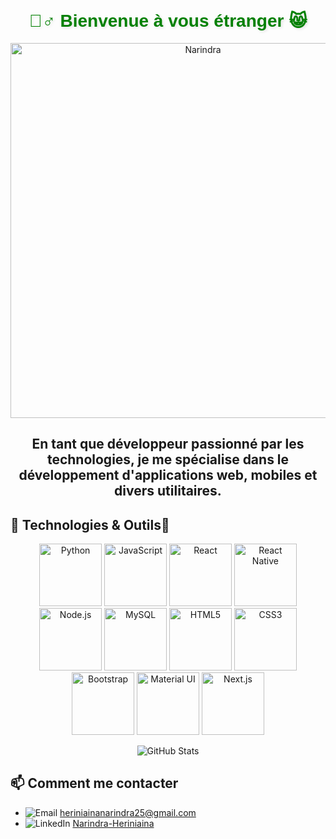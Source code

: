 
<h1 align="center" style="color: green; font-family: 'Arial', sans-serif; text-shadow: 2px 2px 4px rgba(0, 0, 0, 0.1); margin-top: 50px;">
🙋‍♂️ Bienvenue à vous étranger 😸
</h1>


<p align="center">
  <img src="https://media.giphy.com/media/v1.Y2lkPTc5MGI3NjExZGt2aGhhbTY0YnVlMW90emY4cm52bG16czd0NXk4Zzd0ZTZiMzEyNiZlcD12MV9pbnRlcm5hbF9naWZfYnlfaWQmY3Q9dHM/pNg5QJ37LZTPSgYlpD/giphy.gif" alt="Narindra" width="600"/>
</p>
<h2 align="center">En tant que développeur passionné par les technologies, je me spécialise dans le développement d'applications web, mobiles et divers utilitaires.</h2>


## 🔧 Technologies & Outils🔧
<p align="center">
  <img src="https://img.shields.io/badge/-Python-333333?style=flat&logo=python&logoWidth=40" alt="Python" width="100"/>
  <img src="https://img.shields.io/badge/-JavaScript-333333?style=flat&logo=javascript&logoWidth=40" alt="JavaScript" width="100"/>
  <img src="https://img.shields.io/badge/-React-333333?style=flat&logo=react&logoWidth=40" alt="React" width="100"/>
  <img src="https://img.shields.io/badge/-React%20Native-61DAFB?style=flat&logo=react&logoColor=white&logoWidth=40" alt="React Native" width="100"/>
  <img src="https://img.shields.io/badge/-Node.js-339933?style=flat&logo=node.js&logoColor=white&logoWidth=40" alt="Node.js" width="100"/>
  <img src="https://img.shields.io/badge/-MySQL-4479A1?style=flat&logo=mysql&logoWidth=40" alt="MySQL" width="100"/>
  <img src="https://img.shields.io/badge/-HTML5-E34F26?style=flat&logo=html5&logoWidth=40" alt="HTML5" width="100"/>
  <img src="https://img.shields.io/badge/-CSS3-1572B6?style=flat&logo=css3&logoWidth=40" alt="CSS3" width="100"/>
  <img src="https://img.shields.io/badge/-Bootstrap-563D7C?style=flat&logo=bootstrap&logoWidth=40" alt="Bootstrap" width="100"/>
  <img src="https://img.shields.io/badge/-Material%20UI-0081CB?style=flat&logo=material-ui&logoWidth=40" alt="Material UI" width="100"/>
  <img src="https://img.shields.io/badge/-Next.js-000000?style=flat&logo=next.js&logoWidth=40" alt="Next.js" width="100"/>
</p>

<p align="center">
  <img src="https://github-readme-stats.vercel.app/api?username=Narindrakoko&show_icons=true&theme=radical" alt="GitHub Stats"/>
</p>




## 📫 Comment me contacter

- ![Email](https://img.shields.io/badge/Email-D14836?style=for-the-badge&logo=gmail&logoColor=white) [heriniainanarindra25@gmail.com](mailto:heriniainanarindra25@gmail.com)
- ![LinkedIn](https://img.shields.io/badge/LinkedIn-0077B5?style=for-the-badge&logo=linkedin&logoColor=white) [Narindra-Heriniaina](https://www.linkedin.com/in/narindra-heriniaina)



